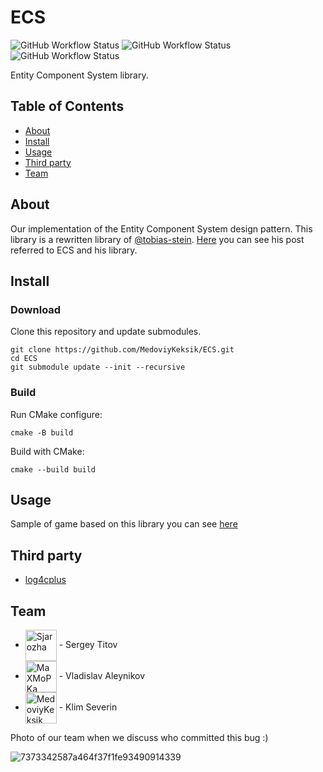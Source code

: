 # ECS

![GitHub Workflow Status](https://img.shields.io/github/workflow/status/MedoviyKeksik/ECS/Check%20build%20on%20Windows?label=Windows)
![GitHub Workflow Status](https://img.shields.io/github/workflow/status/MedoviyKeksik/ECS/Check%20build%20on%20linux?label=linux)
![GitHub Workflow Status](https://img.shields.io/github/workflow/status/MedoviyKeksik/ECS/Check%20build%20on%20macos?label=macOS)

Entity Component System library.

## Table of Contents

- [About](#about)
- [Install](#install)
- [Usage](#usage)
- [Third party](#third-party)
- [Team](#team)

## About

Our implementation of the Entity Component System design pattern. This library is a rewritten library of [@tobias-stein](https://github.com/tobias-stein).
[Here](https://tsprojectsblog.wordpress.com/portfolio/entity-component-system/) you can see his post referred to ECS and his library.

## Install

### Download

Clone this repository and update submodules.
```shell
git clone https://github.com/MedoviyKeksik/ECS.git
cd ECS
git submodule update --init --recursive
```

### Build

Run CMake configure:
```shell
cmake -B build
```

Build with CMake:
```shell
cmake --build build
```

## Usage

Sample of game based on this library you can see [here](https://github.com/MedoviyKeksik/3tankista)

## Third party

- [log4cplus](https://github.com/log4cplus/log4cplus)

## Team

- [<img src="https://github.com/Sjarozha.png" title="Sjarozha" width="50" align="center"/>](https://github.com/Sjarozha) - Sergey Titov
- [<img src="https://github.com/MaXMoPKa.png" title="MaXMoPKa" width="50" align="center"/>](https://github.com/MaXMoPKa) - Vladislav Aleynikov
- [<img src="https://github.com/MedoviyKeksik.png" title="MedoviyKeksik" width="50" align="center"/>](https://github.com/MedoviyKeksik) - Klim Severin

Photo of our team when we discuss who committed this bug :)

![7373342587a464f37f1fe93490914339](https://user-images.githubusercontent.com/39442984/155014716-e425f434-ea06-40fc-9fa0-117fa5eeb2c5.png)
